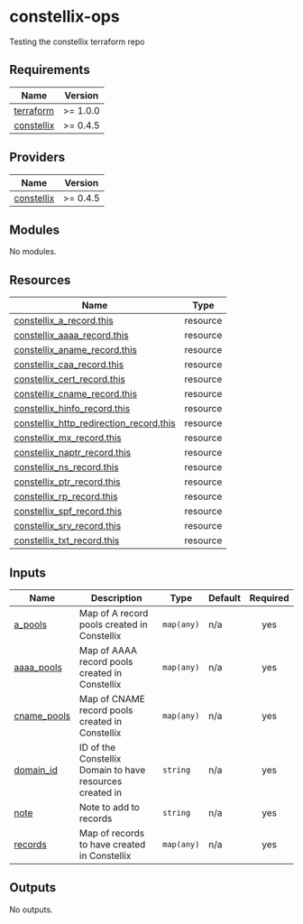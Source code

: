 # constellix-ops
Testing the constellix terraform repo

<!-- BEGIN_TF_DOCS -->
## Requirements

| Name | Version |
|------|---------|
| <a name="requirement_terraform"></a> [terraform](#requirement\_terraform) | >= 1.0.0 |
| <a name="requirement_constellix"></a> [constellix](#requirement\_constellix) | >= 0.4.5 |

## Providers

| Name | Version |
|------|---------|
| <a name="provider_constellix"></a> [constellix](#provider\_constellix) | >= 0.4.5 |

## Modules

No modules.

## Resources

| Name | Type |
|------|------|
| [constellix_a_record.this](https://registry.terraform.io/providers/Constellix/constellix/latest/docs/resources/a_record) | resource |
| [constellix_aaaa_record.this](https://registry.terraform.io/providers/Constellix/constellix/latest/docs/resources/aaaa_record) | resource |
| [constellix_aname_record.this](https://registry.terraform.io/providers/Constellix/constellix/latest/docs/resources/aname_record) | resource |
| [constellix_caa_record.this](https://registry.terraform.io/providers/Constellix/constellix/latest/docs/resources/caa_record) | resource |
| [constellix_cert_record.this](https://registry.terraform.io/providers/Constellix/constellix/latest/docs/resources/cert_record) | resource |
| [constellix_cname_record.this](https://registry.terraform.io/providers/Constellix/constellix/latest/docs/resources/cname_record) | resource |
| [constellix_hinfo_record.this](https://registry.terraform.io/providers/Constellix/constellix/latest/docs/resources/hinfo_record) | resource |
| [constellix_http_redirection_record.this](https://registry.terraform.io/providers/Constellix/constellix/latest/docs/resources/http_redirection_record) | resource |
| [constellix_mx_record.this](https://registry.terraform.io/providers/Constellix/constellix/latest/docs/resources/mx_record) | resource |
| [constellix_naptr_record.this](https://registry.terraform.io/providers/Constellix/constellix/latest/docs/resources/naptr_record) | resource |
| [constellix_ns_record.this](https://registry.terraform.io/providers/Constellix/constellix/latest/docs/resources/ns_record) | resource |
| [constellix_ptr_record.this](https://registry.terraform.io/providers/Constellix/constellix/latest/docs/resources/ptr_record) | resource |
| [constellix_rp_record.this](https://registry.terraform.io/providers/Constellix/constellix/latest/docs/resources/rp_record) | resource |
| [constellix_spf_record.this](https://registry.terraform.io/providers/Constellix/constellix/latest/docs/resources/spf_record) | resource |
| [constellix_srv_record.this](https://registry.terraform.io/providers/Constellix/constellix/latest/docs/resources/srv_record) | resource |
| [constellix_txt_record.this](https://registry.terraform.io/providers/Constellix/constellix/latest/docs/resources/txt_record) | resource |

## Inputs

| Name | Description | Type | Default | Required |
|------|-------------|------|---------|:--------:|
| <a name="input_a_pools"></a> [a\_pools](#input\_a\_pools) | Map of A record pools created in Constellix | `map(any)` | n/a | yes |
| <a name="input_aaaa_pools"></a> [aaaa\_pools](#input\_aaaa\_pools) | Map of AAAA record pools created in Constellix | `map(any)` | n/a | yes |
| <a name="input_cname_pools"></a> [cname\_pools](#input\_cname\_pools) | Map of CNAME record pools created in Constellix | `map(any)` | n/a | yes |
| <a name="input_domain_id"></a> [domain\_id](#input\_domain\_id) | ID of the Constellix Domain to have resources created in | `string` | n/a | yes |
| <a name="input_note"></a> [note](#input\_note) | Note to add to records | `string` | n/a | yes |
| <a name="input_records"></a> [records](#input\_records) | Map of records to have created in Constellix | `map(any)` | n/a | yes |

## Outputs

No outputs.
<!-- END_TF_DOCS -->